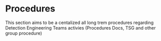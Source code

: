 # Procedures

This section aims to be a centalized all long trem procedures regarding Detection Engineering Teams activies (Procedures Docs, TSG and other group procedure)